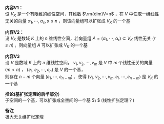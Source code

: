 **内容V1：**  
设 $V_K$ 是一个有限维的线性空间，其维数 $\rm{dim}V=n$ ，在 $V$ 中任取一组线性无关的向量 $\alpha_1,\cdots,\alpha_s,s\le n$ ，则该向量组可以扩张成 $V_K$ 的一个基  
  
**内容V2：**  
设 $V_K$ 是数域 $K$ 上的 $n$ 维线性空间，若向量组 $A=(\alpha_1,\cdots,\alpha_r)\subset V_K$ 线性无关 $(r\leq n)$ ，则向量组 $A$ 可以扩张成 $V_K$ 的一个基  
  
**内容V3**  
设 $V$ 是数域 $K$ 上的 $n$ 维线性空间， $v_1,v_2,\cdots,v_m$ 是 $V$ 中 $m$ 个线性无关的向量 $(m<n)$ ， $(e_1,e_2,\cdots,e_n)$ 是 $V$ 的一个基，  
则存在 $n-m$ 个向量 $(e_1,\cdots,e_{n-m})$ ，使得 $(v_1,v_2,\cdots,v_m,e_1,\cdots,e_{n-m})$ 是 $V_K$ 的一个基  
  
**推论(基扩张定理的后半部分)**  
子空间的一个基，可以扩张成全空间的一个基 $\ $ (线性扩张定理？)  
  
**备注**  
极大无关组扩张定理  
  
